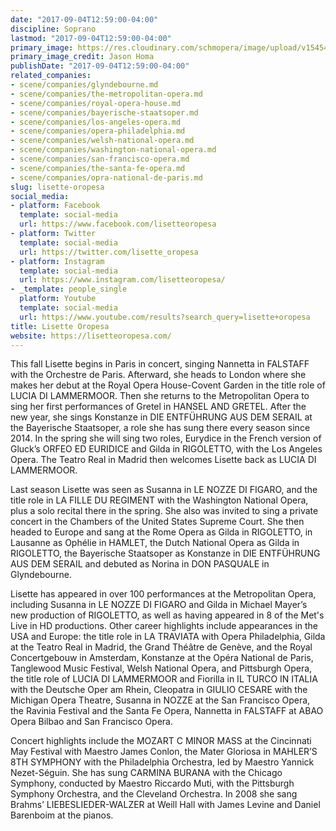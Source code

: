```yaml
---
date: "2017-09-04T12:59:00-04:00"
discipline: Soprano
lastmod: "2017-09-04T12:59:00-04:00"
primary_image: https://res.cloudinary.com/schmopera/image/upload/v1545409169/media/webhook-uploads/1504544211228/Soprano%20Lisette%20Oropesa%20(c)%20Jason%20%20Homa.jpg.jpg
primary_image_credit: Jason Homa
publishDate: "2017-09-04T12:59:00-04:00"
related_companies:
- scene/companies/glyndebourne.md
- scene/companies/the-metropolitan-opera.md
- scene/companies/royal-opera-house.md
- scene/companies/bayerische-staatsoper.md
- scene/companies/los-angeles-opera.md
- scene/companies/opera-philadelphia.md
- scene/companies/welsh-national-opera.md
- scene/companies/washington-national-opera.md
- scene/companies/san-francisco-opera.md
- scene/companies/the-santa-fe-opera.md
- scene/companies/opra-national-de-paris.md
slug: lisette-oropesa
social_media:
- platform: Facebook
  template: social-media
  url: https://www.facebook.com/lisetteoropesa
- platform: Twitter
  template: social-media
  url: https://twitter.com/lisette_oropesa
- platform: Instagram
  template: social-media
  url: https://www.instagram.com/lisetteoropesa/
- _template: people_single
  platform: Youtube
  template: social-media
  url: https://www.youtube.com/results?search_query=lisette+oropesa
title: Lisette Oropesa
website: https://lisetteoropesa.com/
---
```


This fall Lisette begins in Paris in concert, singing Nannetta in FALSTAFF with the Orchestre de Paris. Afterward, she heads to London where she makes her debut at the Royal Opera House-Covent Garden in the title role of LUCIA DI LAMMERMOOR. Then she returns to the Metropolitan Opera to sing her first performances of Gretel in HANSEL AND GRETEL. After the new year, she sings Konstanze in DIE ENTFÜHRUNG AUS DEM SERAIL at the Bayerische Staatsoper, a role she has sung there every season since 2014. In the spring she will sing two roles, Eurydice in the French version of Gluck’s ORFEO ED EURIDICE and Gilda in RIGOLETTO, with the Los Angeles Opera. The Teatro Real in Madrid then welcomes Lisette back as LUCIA DI LAMMERMOOR.

Last season Lisette was seen as Susanna in LE NOZZE DI FIGARO, and the title role in LA FILLE DU REGIMENT with the Washington National Opera, plus a solo recital there in the spring. She also was invited to sing a private concert in the Chambers of the United States Supreme Court. She then headed to Europe and sang at the Rome Opera as Gilda in RIGOLETTO, in Lausanne as Ophélie in HAMLET, the Dutch National Opera as Gilda in RIGOLETTO, the Bayerische Staatsoper as Konstanze in DIE ENTFÜHRUNG AUS DEM SERAIL and debuted as Norina in DON PASQUALE in Glyndebourne.

Lisette has appeared in over 100 performances at the Metropolitan Opera, including Susanna in LE NOZZE DI FIGARO and Gilda in Michael Mayer’s new production of RIGOLETTO, as well as having appeared in 8 of the Met's Live in HD productions. Other career highlights include appearances in the USA and Europe: the title role in LA TRAVIATA with Opera Philadelphia, Gilda at the Teatro Real in Madrid, the Grand Théâtre de Genève, and the Royal Concertgebouw in Amsterdam, Konstanze at the Opéra National de Paris, Tanglewood Music Festival, Welsh National Opera, and Pittsburgh Opera, the title role of LUCIA DI LAMMERMOOR and Fiorilla in IL TURCO IN ITALIA with the Deutsche Oper am Rhein, Cleopatra in GIULIO CESARE with the Michigan Opera Theatre, Susanna in NOZZE at the San Francisco Opera, the Ravinia Festival and the Santa Fe Opera, Nannetta in FALSTAFF at ABAO Opera Bilbao and San Francisco Opera.

Concert highlights include the MOZART C MINOR MASS at the Cincinnati May Festival with Maestro James Conlon, the Mater Gloriosa in MAHLER’S 8TH SYMPHONY with the Philadelphia Orchestra, led by Maestro Yannick Nezet-Séguin. She has sung CARMINA BURANA with the Chicago Symphony, conducted by Maestro Riccardo Muti, with the Pittsburgh Symphony Orchestra, and the Cleveland Orchestra. In 2008 she sang Brahms’ LIEBESLIEDER-WALZER at Weill Hall with James Levine and Daniel Barenboim at the pianos.
